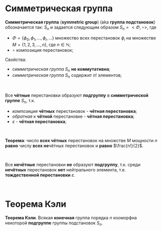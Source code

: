 # Симметрическая группа
**Симметрическая группа** (**symmetric group**) (aka **группа подстановок**) обозначается так: $`S_{n}`$ и задается следующим образом $`S_{n} = <\Phi, \circ>`$, где
- $`\Phi = \{\phi_{0}, \phi_{1}, \dots, \phi_{i}, \dots\}`$ множество всех перестановок $`\phi_{i}`$ на множестве $`M = \{1, 2, 3, ..., n\}`$, где $`n \in \mathbb {N}`$;
- $`\circ`$ композиция перестановок;

Свойства:
- *симметрическая группа* $`S_{n}`$ **не коммутативна**;
- *симметрическая группа* $`S_{n}`$ содержит $n!$ элементов;

<br>

Все **чётные** перестановки образуют **подгруппу** в **симметрической группе** $`S_{n}`$, т.к.
- *композиция* **чётных** перестановок - **чётная перестановка**;
- *обратная* к **чётной** перестановке - **чётная перестановка**;
- $`\varepsilon`$ - **чётная перестановка**;

<br>

**Теорема**: число **всех чётных** перестановок на множстве $`M`$ мощности $`n`$ **равно** числу **всех не**чётных перестановок и **равно** $`\frac{n!}{2}`$.<br>

<br>

Все **нечётные** перестановки **не** образуют **подгруппу**, т.к. среди **нечётных** перестановок **нет** нейтрального элемента, т.е. **тождественной перестановки** $`\varepsilon`$.<br>

<br>

# Теорема Кэли
**Теорема Кэли**. Всякая **конечная** группа порядка $`n`$ изоморфна некоторой **подгруппе** группы подстановок $`S_{n}`$.<br>